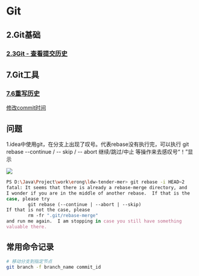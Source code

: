# Git

## 2.Git基础

### [2.3Git - 查看提交历史](https://git-scm.com/book/zh/v2/Git-%E5%9F%BA%E7%A1%80-%E6%9F%A5%E7%9C%8B%E6%8F%90%E4%BA%A4%E5%8E%86%E5%8F%B2) 

## 7.Git工具

### [7.6重写历史](https://git-scm.com/book/zh/v2/Git-%E5%B7%A5%E5%85%B7-%E9%87%8D%E5%86%99%E5%8E%86%E5%8F%B2)

[修改commit时间](https://www.php.cn/faq/493446.html)



## 问题

1.idea中使用git，在分支上出现了叹号。代表rebase没有执行完，可以执行 git rebase  --continue / -- skip / -- abort  继续/跳过/中止 等操作来去感叹号“！”显示

![](https://typora-images-repository.oss-cn-beijing.aliyuncs.com/mall/notes/1693357941989.jpg)

```bash
PS D:\Java\Project\work\erong\ldw-tender-mer> git rebase -i HEAD~2
fatal: It seems that there is already a rebase-merge directory, and
I wonder if you are in the middle of another rebase.  If that is the
case, please try
        git rebase (--continue | --abort | --skip)
If that is not the case, please
        rm -fr ".git/rebase-merge"
and run me again.  I am stopping in case you still have something
valuable there.
```



## 常用命令记录

```bash
# 移动分支到指定节点
git branch -f branch_name commit_id
```





